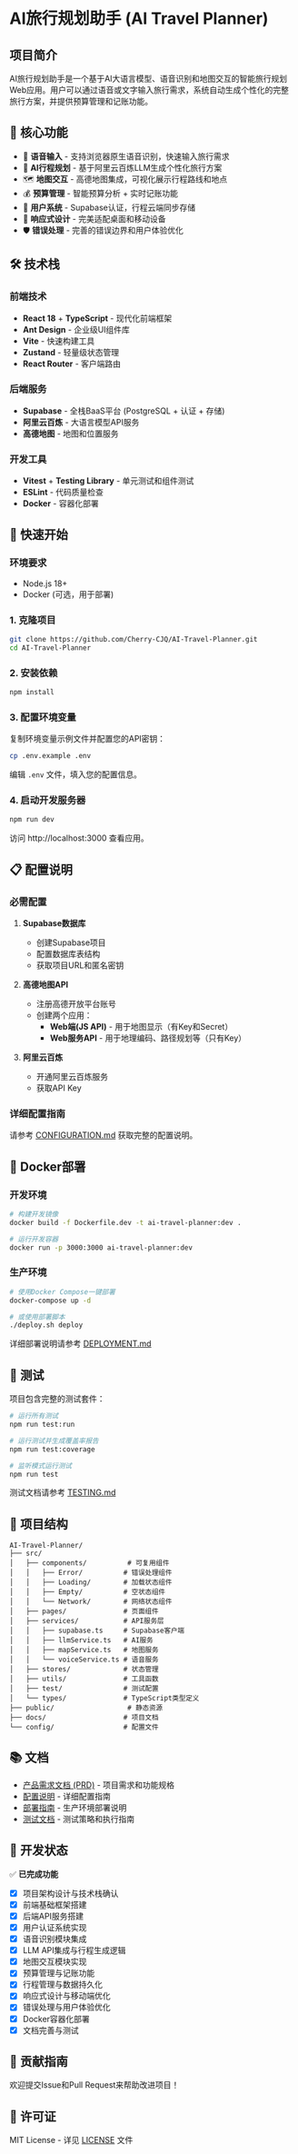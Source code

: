 # AI旅行规划助手 (AI Travel Planner)

## 项目简介

AI旅行规划助手是一个基于AI大语言模型、语音识别和地图交互的智能旅行规划Web应用。用户可以通过语音或文字输入旅行需求，系统自动生成个性化的完整旅行方案，并提供预算管理和记账功能。

## 🚀 核心功能

- 🎤 **语音输入** - 支持浏览器原生语音识别，快速输入旅行需求
- 🤖 **AI行程规划** - 基于阿里云百炼LLM生成个性化旅行方案
- 🗺️ **地图交互** - 高德地图集成，可视化展示行程路线和地点
- 💰 **预算管理** - 智能预算分析 + 实时记账功能
- 👤 **用户系统** - Supabase认证，行程云端同步存储
- 📱 **响应式设计** - 完美适配桌面和移动设备
- 🛡️ **错误处理** - 完善的错误边界和用户体验优化

## 🛠️ 技术栈

### 前端技术
- **React 18** + **TypeScript** - 现代化前端框架
- **Ant Design** - 企业级UI组件库
- **Vite** - 快速构建工具
- **Zustand** - 轻量级状态管理
- **React Router** - 客户端路由

### 后端服务
- **Supabase** - 全栈BaaS平台 (PostgreSQL + 认证 + 存储)
- **阿里云百炼** - 大语言模型API服务
- **高德地图** - 地图和位置服务

### 开发工具
- **Vitest** + **Testing Library** - 单元测试和组件测试
- **ESLint** - 代码质量检查
- **Docker** - 容器化部署

## 🚀 快速开始

### 环境要求
- Node.js 18+
- Docker (可选，用于部署)

### 1. 克隆项目
```bash
git clone https://github.com/Cherry-CJQ/AI-Travel-Planner.git
cd AI-Travel-Planner
```

### 2. 安装依赖
```bash
npm install
```

### 3. 配置环境变量
复制环境变量示例文件并配置您的API密钥：
```bash
cp .env.example .env
```
编辑 `.env` 文件，填入您的配置信息。

### 4. 启动开发服务器
```bash
npm run dev
```
访问 http://localhost:3000 查看应用。

## 📋 配置说明

### 必需配置
1. **Supabase数据库**
   - 创建Supabase项目
   - 配置数据库表结构
   - 获取项目URL和匿名密钥

2. **高德地图API**
   - 注册高德开放平台账号
   - 创建两个应用：
     - **Web端(JS API)** - 用于地图显示（有Key和Secret）
     - **Web服务API** - 用于地理编码、路径规划等（只有Key）

3. **阿里云百炼**
   - 开通阿里云百炼服务
   - 获取API Key

### 详细配置指南
请参考 [CONFIGURATION.md](./CONFIGURATION.md) 获取完整的配置说明。

## 🐳 Docker部署

### 开发环境
```bash
# 构建开发镜像
docker build -f Dockerfile.dev -t ai-travel-planner:dev .

# 运行开发容器
docker run -p 3000:3000 ai-travel-planner:dev
```

### 生产环境
```bash
# 使用Docker Compose一键部署
docker-compose up -d

# 或使用部署脚本
./deploy.sh deploy
```

详细部署说明请参考 [DEPLOYMENT.md](./DEPLOYMENT.md)

## 🧪 测试

项目包含完整的测试套件：

```bash
# 运行所有测试
npm run test:run

# 运行测试并生成覆盖率报告
npm run test:coverage

# 监听模式运行测试
npm run test
```

测试文档请参考 [TESTING.md](./TESTING.md)

## 📁 项目结构

```
AI-Travel-Planner/
├── src/
│   ├── components/          # 可复用组件
│   │   ├── Error/          # 错误处理组件
│   │   ├── Loading/        # 加载状态组件
│   │   ├── Empty/          # 空状态组件
│   │   └── Network/        # 网络状态组件
│   ├── pages/              # 页面组件
│   ├── services/           # API服务层
│   │   ├── supabase.ts     # Supabase客户端
│   │   ├── llmService.ts   # AI服务
│   │   ├── mapService.ts   # 地图服务
│   │   └── voiceService.ts # 语音服务
│   ├── stores/             # 状态管理
│   ├── utils/              # 工具函数
│   ├── test/               # 测试配置
│   └── types/              # TypeScript类型定义
├── public/                  # 静态资源
├── docs/                   # 项目文档
└── config/                 # 配置文件
```

## 📚 文档

- [产品需求文档 (PRD)](./PRD.md) - 项目需求和功能规格
- [配置说明](./CONFIGURATION.md) - 详细配置指南
- [部署指南](./DEPLOYMENT.md) - 生产环境部署说明
- [测试文档](./TESTING.md) - 测试策略和执行指南

## 🎯 开发状态

✅ **已完成功能**
- [x] 项目架构设计与技术栈确认
- [x] 前端基础框架搭建
- [x] 后端API服务搭建
- [x] 用户认证系统实现
- [x] 语音识别模块集成
- [x] LLM API集成与行程生成逻辑
- [x] 地图交互模块实现
- [x] 预算管理与记账功能
- [x] 行程管理与数据持久化
- [x] 响应式设计与移动端优化
- [x] 错误处理与用户体验优化
- [x] Docker容器化部署
- [x] 文档完善与测试

## 🤝 贡献指南

欢迎提交Issue和Pull Request来帮助改进项目！

## 📄 许可证

MIT License - 详见 [LICENSE](./LICENSE) 文件